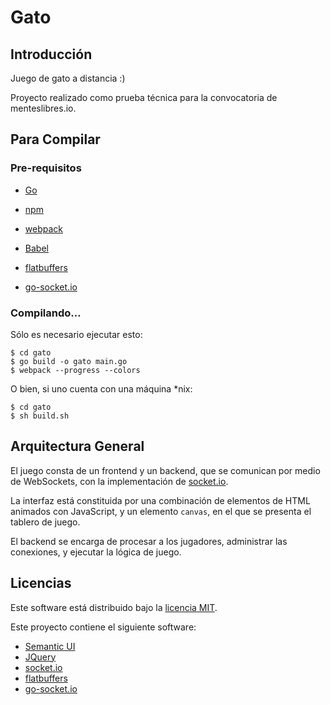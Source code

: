 # Gato

## Introducción

Juego de gato a distancia :)

Proyecto realizado como prueba técnica para la convocatoria de menteslibres.io.

## Para Compilar

### Pre-requisitos

* [Go](http://golang.org)
* [npm](https://nodejs.org/en/download/)
* [webpack](https://webpack.github.io/)
* [Babel](http://babeljs.io/docs/setup/#webpack)

* [flatbuffers](http://google.github.io/flatbuffers/)
* [go-socket.io](https://github.com/googollee/go-socket.io)

### Compilando…

Sólo es necesario ejecutar esto:

    $ cd gato
    $ go build -o gato main.go
    $ webpack --progress --colors

O bien, si uno cuenta con una máquina \*nix:

    $ cd gato
    $ sh build.sh

## Arquitectura General

El juego consta de un frontend y un backend, que se comunican por medio de WebSockets, con la implementación de [socket.io](http://socket.io).

La interfaz está constituida por una combinación de elementos de HTML animados con JavaScript, y un elemento `canvas`, en el que se presenta el tablero de juego.

El backend se encarga de procesar a los jugadores, administrar las conexiones, y ejecutar la lógica de juego.

## Licencias

Este software está distribuido bajo la [licencia MIT](http://opensource.org/licenses/MIT).

Este proyecto contiene el siguiente software:

* [Semantic UI](https://github.com/Semantic-Org/Semantic-UI/blob/master/LICENSE.md)
* [JQuery](https://jquery.org/license/)
* [socket.io](https://github.com/socketio/socket.io/blob/master/LICENSE)
* [flatbuffers](https://github.com/google/flatbuffers/blob/master/LICENSE.txt)
* [go-socket.io](https://github.com/googollee/go-socket.io/blob/master/LICENSE)
